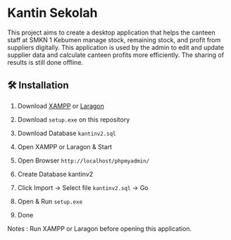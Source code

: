 # Kantin Sekolah 

This project aims to create a desktop application that helps the canteen staff at SMKN 1 Kebumen manage stock, remaining stock, and profit from suppliers digitally. This application is used by the admin to edit and update supplier data and calculate canteen profits more efficiently. The sharing of results is still done offline.

## 🛠️ Installation


1. Download [XAMPP](https://www.apachefriends.org/download.html) or [Laragon](https://laragon.org/docs/install.html)

2. Download ``setup.exe`` on this repository
3. Download Database ``kantinv2.sql``
4. Open XAMPP or Laragon & Start 
5. Open Browser ``http://localhost/phpmyadmin/``
6. Create Database kantinv2
7. Click Import -> Select file ``kantinv2.sql`` -> Go
8. Open & Run ``setup.exe``
9. Done

Notes : Run XAMPP or Laragon before opening this application.



